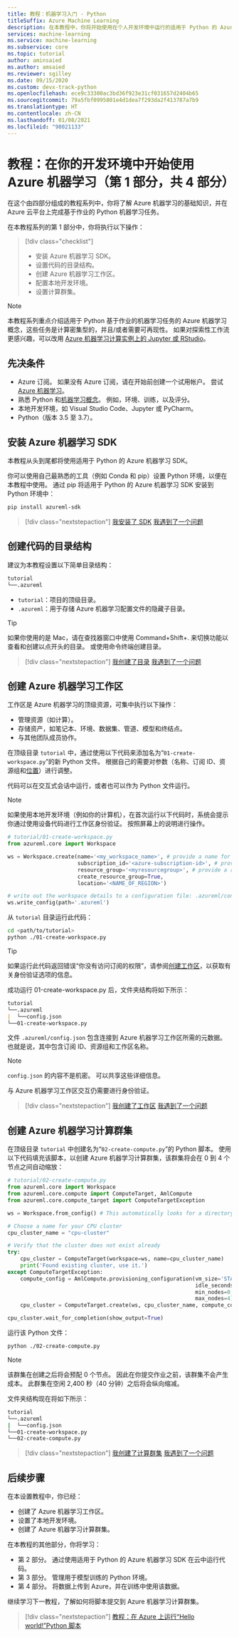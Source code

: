 ```yaml
---
title: 教程：机器学习入门 - Python
titleSuffix: Azure Machine Learning
description: 在本教程中，你将开始使用在个人开发环境中运行的适用于 Python 的 Azure 机器学习 SDK。
services: machine-learning
ms.service: machine-learning
ms.subservice: core
ms.topic: tutorial
author: aminsaied
ms.author: amsaied
ms.reviewer: sgilley
ms.date: 09/15/2020
ms.custom: devx-track-python
ms.openlocfilehash: ece9c33300ac3bd36f923e31cf031657d2404b65
ms.sourcegitcommit: 79a5fbf0995801e4d1dea7f293da2f413787a7b9
ms.translationtype: HT
ms.contentlocale: zh-CN
ms.lasthandoff: 01/08/2021
ms.locfileid: "98021133"
---
```

# <a name="tutorial-get-started-with-azure-machine-learning-in-your-development-environment-part-1-of-4"></a>教程：在你的开发环境中开始使用 Azure 机器学习（第 1 部分，共 4 部分）

在这个由四部分组成的教程系列中，你将了解 Azure 机器学习的基础知识，并在 Azure 云平台上完成基于作业的 Python 机器学习任务。 

在本教程系列的第 1 部分中，你将执行以下操作：

> [!div class="checklist"]
> * 安装 Azure 机器学习 SDK。
> * 设置代码的目录结构。
> * 创建 Azure 机器学习工作区。
> * 配置本地开发环境。
> * 设置计算群集。

> [!NOTE]
> 本教程系列重点介绍适用于 Python 基于作业的机器学习任务的 Azure 机器学习概念，这些任务是计算密集型的，并且/或者需要可再现性。 如果对探索性工作流更感兴趣，可以改用 [Azure 机器学习计算实例上的 Jupyter 或 RStudio](tutorial-1st-experiment-sdk-setup.md)。

## <a name="prerequisites"></a>先决条件

- Azure 订阅。 如果没有 Azure 订阅，请在开始前创建一个试用帐户。 尝试 [Azure 机器学习](https://www.microsoft.com/china/azure/index.html?fromtype=cn)。
- 熟悉 Python 和[机器学习概念](concept-azure-machine-learning-architecture.md)。 例如，环境、训练，以及评分。
- 本地开发环境，如 Visual Studio Code、Jupyter 或 PyCharm。
- Python（版本 3.5 至 3.7）。

## <a name="install-the-azure-machine-learning-sdk"></a>安装 Azure 机器学习 SDK

本教程从头到尾都将使用适用于 Python 的 Azure 机器学习 SDK。

你可以使用自己最熟悉的工具（例如 Conda 和 pip）设置 Python 环境，以便在本教程中使用。 通过 pip 将适用于 Python 的 Azure 机器学习 SDK 安装到 Python 环境中：

```bash
pip install azureml-sdk
```

> [!div class="nextstepaction"]
> [我安装了 SDK](?success=install-sdk#dir) [我遇到了一个问题](https://www.research.net/r/7C8Z3DN?issue=install-sdk)

## <a name="create-a-directory-structure-for-code"></a><a name="dir"></a>创建代码的目录结构
建议为本教程设置以下简单目录结构：

```markdown
tutorial
└──.azureml
```

- `tutorial`：项目的顶级目录。
- `.azureml`：用于存储 Azure 机器学习配置文件的隐藏子目录。

> [!TIP]
> 如果你使用的是 Mac，请在查找器窗口中使用 Command+Shift+. 来切换功能以查看和创建以点开头的目录。  或使用命令终端创建目录。


> [!div class="nextstepaction"]
> [我创建了目录](?success=create-dir#workspace) [我遇到了一个问题](https://www.research.net/r/7C8Z3DN?issue=create-dir)

## <a name="create-an-azure-machine-learning-workspace"></a><a name="workspace"></a>创建 Azure 机器学习工作区

工作区是 Azure 机器学习的顶级资源，可集中执行以下操作：

- 管理资源（如计算）。
- 存储资产，如笔记本、环境、数据集、管道、模型和终结点。
- 与其他团队成员协作。

在顶级目录 `tutorial` 中，通过使用以下代码来添加名为“`01-create-workspace.py`”的新 Python 文件。 根据自己的需要对参数（名称、订阅 ID、资源组和[位置](https://azure.microsoft.com/global-infrastructure/services/?products=machine-learning-service)）进行调整。

代码可以在交互式会话中运行，或者也可以作为 Python 文件运行。

>[!NOTE]
> 如果使用本地开发环境（例如你的计算机），在首次运行以下代码时，系统会提示你通过使用设备代码进行工作区身份验证。 按照屏幕上的说明进行操作。

```python
# tutorial/01-create-workspace.py
from azureml.core import Workspace

ws = Workspace.create(name='<my_workspace_name>', # provide a name for your workspace
                      subscription_id='<azure-subscription-id>', # provide your subscription ID
                      resource_group='<myresourcegroup>', # provide a resource group name
                      create_resource_group=True,
                      location='<NAME_OF_REGION>') 

# write out the workspace details to a configuration file: .azureml/config.json
ws.write_config(path='.azureml')
```

从 `tutorial` 目录运行此代码：

```bash
cd <path/to/tutorial>
python ./01-create-workspace.py
```

> [!TIP]
> 如果运行此代码返回错误“你没有访问订阅的权限”，请参阅[创建工作区](how-to-manage-workspace.md?tab=python#create-multi-tenant)，以获取有关身份验证选项的信息。


成功运行 01-create-workspace.py 后，文件夹结构将如下所示：

```markdown
tutorial
└──.azureml
|  └──config.json
└──01-create-workspace.py
```

文件 `.azureml/config.json` 包含连接到 Azure 机器学习工作区所需的元数据。 也就是说，其中包含订阅 ID、资源组和工作区名称。 

> [!NOTE]
> `config.json` 的内容不是机密。 可以共享这些详细信息。
>
> 与 Azure 机器学习工作区交互仍需要进行身份验证。

> [!div class="nextstepaction"]
> [我创建了工作区](?success=create-workspace#cluster) [我遇到了一个问题](https://www.research.net/r/7C8Z3DN?issue=create-workspace)

## <a name="create-an-azure-machine-learning-compute-cluster"></a><a name="cluster"></a>创建 Azure 机器学习计算群集

在顶级目录 `tutorial` 中创建名为“`02-create-compute.py`”的 Python 脚本。 使用以下代码填充该脚本，以创建 Azure 机器学习计算群集，该群集将会在 0 到 4 个节点之间自动缩放：

```python
# tutorial/02-create-compute.py
from azureml.core import Workspace
from azureml.core.compute import ComputeTarget, AmlCompute
from azureml.core.compute_target import ComputeTargetException

ws = Workspace.from_config() # This automatically looks for a directory .azureml

# Choose a name for your CPU cluster
cpu_cluster_name = "cpu-cluster"

# Verify that the cluster does not exist already
try:
    cpu_cluster = ComputeTarget(workspace=ws, name=cpu_cluster_name)
    print('Found existing cluster, use it.')
except ComputeTargetException:
    compute_config = AmlCompute.provisioning_configuration(vm_size='STANDARD_D2_V2',
                                                           idle_seconds_before_scaledown=2400,
                                                           min_nodes=0,
                                                           max_nodes=4)
    cpu_cluster = ComputeTarget.create(ws, cpu_cluster_name, compute_config)

cpu_cluster.wait_for_completion(show_output=True)
```

运行该 Python 文件：

```bash
python ./02-create-compute.py
```


> [!NOTE]
> 该群集在创建之后将会预配 0 个节点。 因此在你提交作业之前，该群集不会产生成本。 此群集在空闲 2,400 秒（40 分钟）之后将会纵向缩减。

文件夹结构现在将如下所示：

```bash
tutorial
└──.azureml
|  └──config.json
└──01-create-workspace.py
└──02-create-compute.py
```

> [!div class="nextstepaction"]
> [我创建了计算群集](?success=create-compute-cluster#next-steps) [我遇到了一个问题](https://www.research.net/r/7C8Z3DN?issue=create-compute-cluster)

## <a name="next-steps"></a>后续步骤

在本设置教程中，你已经：

- 创建了 Azure 机器学习工作区。
- 设置了本地开发环境。
- 创建了 Azure 机器学习计算群集。

在本教程的其他部分，你将学习：

* 第 2 部分。 通过使用适用于 Python 的 Azure 机器学习 SDK 在云中运行代码。
* 第 3 部分。 管理用于模型训练的 Python 环境。
* 第 4 部分。 将数据上传到 Azure，并在训练中使用该数据。

继续学习下一教程，了解如何将脚本提交到 Azure 机器学习计算群集。

> [!div class="nextstepaction"]
> [教程：在 Azure 上运行“Hello world!”Python 脚本](tutorial-1st-experiment-hello-world.md)
